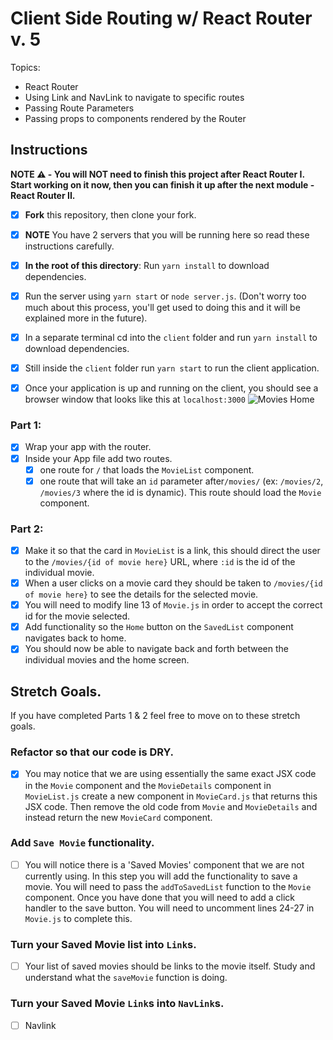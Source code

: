 # Client Side Routing w/ React Router v. 5

Topics:

* React Router
* Using Link and NavLink to navigate to specific routes
* Passing Route Parameters
* Passing props to components rendered by the Router

## Instructions

**NOTE ⚠️ - You will NOT need to finish this project after React Router I. Start working on it now, then you can finish it up after the next module - React Router II.**

- [x] **Fork** this repository, then clone your fork.
- [x] **NOTE** You have 2 servers that you will be running here so read these instructions carefully.
- [x] **In the root of this directory**: Run `yarn install` to download dependencies.
- [x] Run the server using `yarn start` or `node server.js`. (Don't worry too much about this process, you'll get used to doing this and it will be explained more in the future).
- [x] In a separate terminal cd into the `client` folder and run `yarn install` to download dependencies.
- [x] Still inside the `client` folder run `yarn start` to run the client application.

- [x] Once your application is up and running on the client, you should see a browser window that looks like this at `localhost:3000`
  ![Movies Home](https://ibin.co/3xhmmHVl9BKF.png)

### Part 1:

- [x] Wrap your app with the router.
- [x] Inside your App file add two routes.
  - [x] one route for `/` that loads the `MovieList` component.
  - [x] one route that will take an `id` parameter after`/movies/` (ex: `/movies/2`, `/movies/3` where the id is dynamic). This route should load the `Movie` component.

### Part 2:

- [x] Make it so that the card in `MovieList` is a link, this should direct the user to the `/movies/{id of movie here}` URL, where `:id` is the id of the individual movie.
- [x] When a user clicks on a movie card they should be taken to `/movies/{id of movie here}` to see the details for the selected movie.
- [x] You will need to modify line 13 of `Movie.js` in order to accept the correct id for the movie selected.
- [x] Add functionality so the `Home` button on the `SavedList` component navigates back to home.
- [x] You should now be able to navigate back and forth between the individual movies and the home screen.

## Stretch Goals.

If you have completed Parts 1 & 2 feel free to move on to these stretch goals.

### Refactor so that our code is DRY.

- [x] You may notice that we are using essentially the same exact JSX code in the `Movie` component and the `MovieDetails` component in `MovieList.js` create a new component in `MovieCard.js` that returns this JSX code. Then remove the old code from `Movie` and `MovieDetails` and instead return the new `MovieCard` component.

### Add `Save Movie` functionality.

- [ ] You will notice there is a 'Saved Movies' component that we are not currently using. In this step you will add the functionality to save a movie. You will need to pass the `addToSavedList` function to the `Movie` component. Once you have done that you will need to add a click handler to the save button. You will need to uncomment lines 24-27 in `Movie.js` to complete this. 

### Turn your Saved Movie list into `Link`s.

- [ ] Your list of saved movies should be links to the movie itself. Study and understand what the `saveMovie` function is doing.

### Turn your Saved Movie `Link`s into `NavLink`s.
- [ ] Navlink
